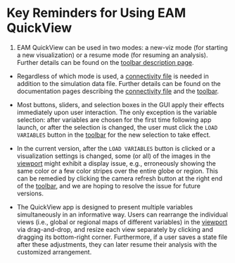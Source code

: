 # Key Reminders for Using EAM QuickView

1. EAM QuickView can be used in two modes:
  a new-viz mode (for starting a new visualization) or
  a resume mode (for resuming an analysis). Further details can be found on
  the [toolbar description page](toolbar.md).

- Regardless of which mode is used, a
  [connectivity file](connectivity.md) is needed in addition to the simulation
  data file. Further details can be found on the documentation pages
  describing the [connectivity file](connectivity.md) and the
  [toolbar](toolbar.md).

- Most buttons, sliders, and selection boxes in the GUI apply their effects
  immediately upon user interaction. The only exception is the variable
  selection: after variables are chosen for the first time following app launch,
  or after the selection is changed, the user must click the `LOAD VARIABLES`
  button in the [toolbar](toolbar.md) for the new selection to take effect.

- In the current version, after the `LOAD VARIABLES` button is clicked or
  a visualization settings is changed, some (or all) of
  the images in the [viewport](viewport.md) might exhibit a display issue, e.g.,
  erroneously showing the same color or a few color stripes over the entire
  globe or region. This can be remedied by clicking the camera refresh
  button at the right end of the [toolbar](toolbar.md), and we are hoping to
  resolve the issue for future versions.

- The QuickView app is designed to present multiple variables simultaneously in
  an informative way. Users can rearrange the individual views (i.e., global or
  regional maps of different variables) in the [viewport](viewport.md) via
  drag-and-drop, and resize each view separately by clicking and dragging its
  bottom-right corner. Furthermore, if a user saves a state file after these
  adjustments, they can later resume their analysis with the customized
  arrangement.
